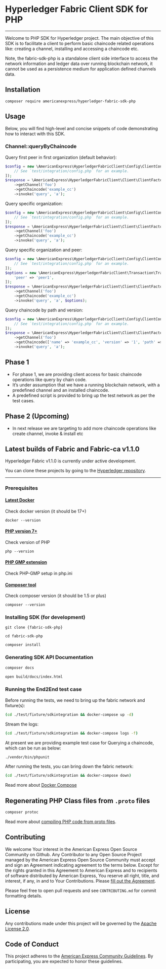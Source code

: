 # Hyperledger Fabric Client SDK for PHP
- - - - - - - - 

Welcome to PHP SDK for Hyperledger project. The main objective of this SDK is to facilitate a client to perform basic chaincode related operations like: creating a channel, installing and accessing a chaincode etc.

Note, the fabric-sdk-php is a standalone client side interface to access the network information and ledger data over running blockchain network, it cannot be used as a persistence medium for application defined channels data.

## Installation
```
composer require americanexpress/hyperledger-fabric-sdk-php
```

## Usage

Below, you will find high-level and concise snippets of code demonstrating how to interact with this SDK.

### Channel::queryByChaincode
Query first peer in first organization (default behavior):
```php
$config = new \AmericanExpress\HyperledgerFabricClient\Config\ClientConfig([
    // See `test/integration/config.php` for an example.
]);
$response = \AmericanExpress\HyperledgerFabricClient\Client\ClientFactory::fromConfig($config)
    ->getChannel('foo')
    ->getChaincode('example_cc')
    ->invoke('query', 'a');
```

Query specific organization:
```php
$config = new \AmericanExpress\HyperledgerFabricClient\Config\ClientConfig([
    // See `test/integration/config.php` for an example.
]);
$response = \AmericanExpress\HyperledgerFabricClient\Client\ClientFactory::fromConfig($config, 'peerOrg1')
    ->getChannel('foo')
    ->getChaincode('example_cc')
    ->invoke('query', 'a');
```

Query specific organization and peer:
```php
$config = new \AmericanExpress\HyperledgerFabricClient\Config\ClientConfig([
    // See `test/integration/config.php` for an example.
]);
$options = new \AmericanExpress\HyperledgerFabricClient\Transaction\TransactionOptions([
    'peer' => 'peer1',
]);
$response = \AmericanExpress\HyperledgerFabricClient\Client\ClientFactory::fromConfig($config, 'peerOrg1')
    ->getChannel('foo')
    ->getChaincode('example_cc')
    ->invoke('query', 'a', $options);
```

Query chaincode by path and version:
```php
$config = new \AmericanExpress\HyperledgerFabricClient\Config\ClientConfig([
    // See `test/integration/config.php` for an example.
]);
$response = \AmericanExpress\HyperledgerFabricClient\Client\ClientFactory::fromConfig($config)
    ->getChannel('foo')
    ->getChaincode(['name' => 'example_cc', 'version' => '1', 'path' => 'github.com/example_cc'])
    ->invoke('query', 'a');
```

## Phase 1

* For phase 1, we are providing client access for basic chaincode operations like query by chain code.
* It’s under assumption that we have a running blockchain network, with a predefined channel and an installed chaincode.
* A predefined script is provided to bring up the test network as per the test cases.



## Phase 2 (Upcoming)

* In next release we are targeting to add more chaincode operations like create channel, invoke & install etc


## Latest builds of Fabric and Fabric-ca v1.1.0

Hyperledger Fabric v1.1.0 is currently under active development.

You can clone these projects by going to the [Hyperledger repository](https://gerrit.hyperledger.org/r/#/admin/projects/).






- - - - - - -

### Prerequisites ###

#### [Latest Docker](https://docs.docker.com/engine/installation)
Check docker version (it should be 17+)

`docker --version`


#### [PHP version 7+](http://php.net/manual/en/install.php)
Check version of PHP

`php --version`


#### [PHP GMP extension](http://php.net/manual/en/gmp.installation.php)
Check PHP-GMP setup in php.ini


#### [Composer tool](https://getcomposer.org/doc/00-intro.md)
Check composer version (it should be 1.5 or plus)

`composer --version`




### Installing SDK (for development)


`git clone {fabric-sdk-php}`

`cd fabric-sdk-php`

`composer install`

### Generating SDK API Documentation

```php
composer docs
```

```bash
open build/docs/index.html
```

### Running the End2End test case


Before running the tests, we need to bring up the fabric network and fixture(s):
```bash
(cd ./test/fixture/sdkintegration && docker-compose up -d)
```

Stream the logs:
```bash
(cd ./test/fixture/sdkintegration && docker-compose logs -f)
```

At present we are providing example test case for Querying a chaincode, which can be run as below:
```bash
./vendor/bin/phpunit
```

After running the tests, you can bring down the fabric network:
```bash
(cd ./test/fixture/sdkintegration && docker-compose down)
```

Read more about [Docker Compose](https://docs.docker.com/compose/overview/)

## Regenerating PHP Class files from `.proto` files

```bash
composer protoc
```

Read more about [compiling PHP code from proto files](docs/compile-hyperledger-fabric-proto-files.md).

## Contributing

We welcome Your interest in the American Express Open Source Community on Github. Any Contributor to any Open Source
Project managed by the American Express Open Source Community must accept and sign an Agreement indicating agreement to
the terms below. Except for the rights granted in this Agreement to American Express and to recipients of software
distributed by American Express, You reserve all right, title, and interest, if any, in and to Your Contributions.
Please [fill out the Agreement](https://cla-assistant.io/americanexpress/fabric-sdk-php).

Please feel free to open pull requests and see `CONTRIBUTING.md` for commit formatting details.

## License

Any contributions made under this project will be governed by the [Apache License 2.0](LICENSE.txt).

## Code of Conduct

This project adheres to the [American Express Community Guidelines](CODE_OF_CONDUCT.md). By participating, you are
expected to honor these guidelines.
